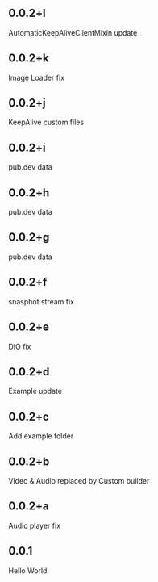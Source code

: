 ## 0.0.2+l

AutomaticKeepAliveClientMixin update

## 0.0.2+k

Image Loader fix

## 0.0.2+j

KeepAlive custom files

## 0.0.2+i

pub.dev data

## 0.0.2+h

pub.dev data

## 0.0.2+g

pub.dev data

## 0.0.2+f

snasphot stream fix

## 0.0.2+e

DIO fix

## 0.0.2+d

Example update

## 0.0.2+c

Add example folder

## 0.0.2+b

Video & Audio replaced by Custom builder

## 0.0.2+a

Audio player fix

## 0.0.1

Hello World